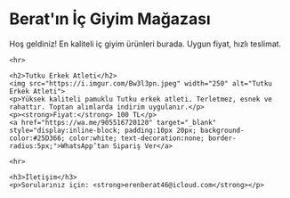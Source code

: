 <!DOCTYPE html>
<html lang="tr">
<head>
    <meta charset="UTF-8">
    <title>Berat'ın Sitesi</title>
</head>
<body>
    <h1>Berat'ın İç Giyim Mağazası</h1>
    <p>Hoş geldiniz! En kaliteli iç giyim ürünleri burada. Uygun fiyat, hızlı teslimat.</p>

    <hr>

    <h2>Tutku Erkek Atleti</h2>
    <img src="https://i.imgur.com/Bw3l3pn.jpeg" width="250" alt="Tutku Erkek Atleti">
    <p>Yüksek kaliteli pamuklu Tutku erkek atleti. Terletmez, esnek ve rahattır. Toptan alımlarda indirim uygulanır.</p>
    <p><strong>Fiyat:</strong> 100 TL</p>
    <a href="https://wa.me/905516720120" target="_blank" style="display:inline-block; padding:10px 20px; background-color:#25D366; color:white; text-decoration:none; border-radius:5px;">WhatsApp’tan Sipariş Ver</a>

    <hr>

    <h3>İletişim</h3>
    <p>Sorularınız için: <strong>erenberat46@icloud.com</strong></p>
</body>
</html>
